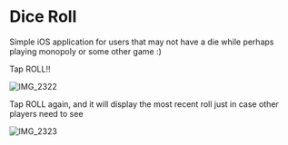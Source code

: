 # Dice Roll

Simple iOS application for users that may not have a die while perhaps playing monopoly or some other game :) 

Tap ROLL!!

![IMG_2322](https://user-images.githubusercontent.com/50262000/60766038-6a26ba80-a058-11e9-9a69-4ed399e3735a.PNG)

Tap ROLL again, and it will display the most recent roll just in case other players need to see

![IMG_2323](https://user-images.githubusercontent.com/50262000/60766054-9b06ef80-a058-11e9-9180-d0824a6fa20d.PNG)

